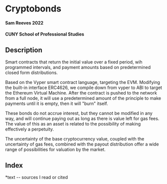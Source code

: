 # Cryptobonds

#### Sam Reeves 2022
#### CUNY School of Professional Studies


## Description

Smart contracts that return the initial value over a fixed period, wih programmed intervals,
and payment amounts based on predetermined closed form distributions.

Based on the Vyper smart contract language, targeting the EVM.  Modifying the built-in interface
ERC4626, we compile down from vyper to ABI to target the Ethereum Virtual Machine.  After the
contract is pushed to the network from a full node, it will use a predetermined amount of the
principle to make payments until it is empty, then it will "burn" itself.

These bonds do not accrue interest, but they cannot be modified in any way, and will continue
paying out as long as there is value left for gas fees.  The value of this as an asset is
related to the possibility of making effectively a perpetuity.

The uncertainty of the base cryptocurrency value, coupled with the uncertainty of gas fees, 
combined with the payout distribution offer a wide range of possibilities for valuation by the
market.

## Index

*text -- sources I read or cited
